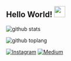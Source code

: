 <!--
**derysudrajat/derysudrajat** is a ✨ _special_ ✨ repository because its `README.md` (this file) appears on your GitHub profile.

Here are some ideas to get you started:

- 🔭 I’m currently working on ...
- 🌱 I’m currently learning ...
- 👯 I’m looking to collaborate on ...
- 🤔 I’m looking for help with ...
- 💬 Ask me about ...
- 📫 How to reach me: ...
- 😄 Pronouns: ...
- ⚡ Fun fact: ...
-->

## Hello World! <img src="https://raw.githubusercontent.com/iampavangandhi/iampavangandhi/master/gifs/Hi.gif" width="30px"></h2>

![github stats](https://github-readme-stats.vercel.app/api?username=derysudrajat&show_icons=true&theme=radical)

![github toplang](https://github-readme-stats.vercel.app/api/top-langs/?username=derysudrajat&layout=compact&theme=nightowl)

<a href="https://www.instagram.com/derysudrajat" target="_blank"><img src="https://img.shields.io/badge/Instagram-%23E4405F.svg?&style=flat-square&logo=instagram&logoColor=white" alt="Instagram"></a>
<a href="https://www.medium.com/@dery.io" target="_blank"><img src="https://img.shields.io/badge/Medium-%2312100E.svg?&style=flat-square&logo=medium&logoColor=white" alt="Medium"></a>
